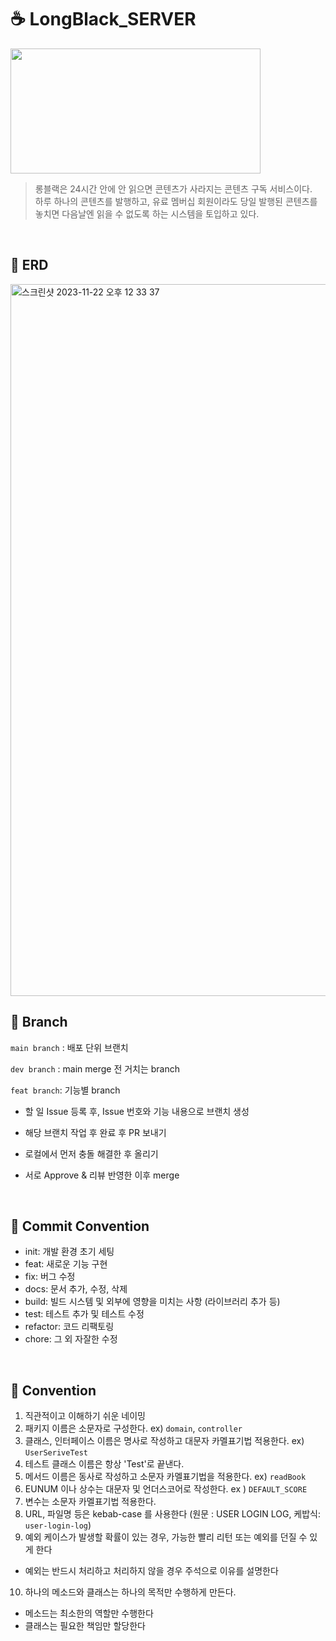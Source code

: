# ☕ LongBlack_SERVER
<img src="https://github.com/DO-SOPT-33rd-CDS-1/LongBlack_SERVER/assets/116873401/fd5a2fa5-663c-4eff-bb9a-15fd974e56b2" width = 400 height = 200 />

> 롱블랙은 24시간 안에 안 읽으면 콘텐츠가 사라지는 콘텐츠 구독 서비스이다. <br/>
> 하루 하나의 콘텐츠를 발행하고, 유료 멤버십 회원이라도 당일 발행된 콘텐츠를 놓치면 다음날엔 읽을 수 없도록 하는 시스템을 토입하고 있다.

<br />

## 💽 ERD

<img width="1139" alt="스크린샷 2023-11-22 오후 12 33 37" src="https://github.com/DO-SOPT-33rd-CDS-1/LongBlack_SERVER/assets/48898994/3003bee5-0dad-49aa-a455-8f7fd17bed79">


<br />

## 🌳 Branch


`main branch` : 배포 단위 브랜치

`dev branch` : main merge 전 거치는 branch

`feat branch`: 기능별 branch

- 할 일 Issue 등록 후, Issue 번호와 기능 내용으로 브랜치 생성
- 해당 브랜치 작업 후 완료 후 PR 보내기
- 로컬에서 먼저 충돌 해결한 후 올리기
- 서로 Approve & 리뷰 반영한 이후 merge
 
  <br />
## 🧵 Commit Convention

<div>
  
- init: 개발 환경 초기 세팅
- feat: 새로운 기능 구현
- fix: 버그 수정
- docs: 문서 추가, 수정, 삭제
- build: 빌드 시스템 및 외부에 영향을 미치는 사항 (라이브러리 추가 등)
- test: 테스트 추가 및 테스트 수정
- refactor: 코드 리팩토링
- chore: 그 외 자잘한 수정

</div>
<br />

## 🧶 Convention

<div>

1. 직관적이고 이해하기 쉬운 네이밍  <br>
2. 패키지 이름은 소문자로 구성한다. ex) `domain`, `controller`  <br>
3. 클래스, 인터페이스 이름은 명사로 작성하고 대문자 카멜표기법 적용한다. ex) `UserSeriveTest`  <br>
4. 테스트 클래스 이름은 항상 'Test'로 끝낸다.  <br>
5. 메서드 이름은 동사로 작성하고 소문자 카멜표기법을 적용한다. ex) `readBook`  <br>
6. EUNUM 이나 상수는 대문자 및 언더스코어로 작성한다. ex ) `DEFAULT_SCORE`  <br>
7. 변수는 소문자 카멜표기법 적용한다.   <br>
8. URL, 파일명 등은 kebab-case 를 사용한다 (원문 : USER LOGIN LOG, 케밥식: `user-login-log`)  <br>
9. 예외 케이스가 발생할 확률이 있는 경우, 가능한 빨리 리턴 또는 예외를 던질 수 있게 한다  <br>
- 예외는 반드시 처리하고 처리하지 않을 경우 주석으로 이유를 설명한다  <br>
10. 하나의 메소드와 클래스는 하나의 목적만 수행하게 만든다.  <br>
- 메소드는 최소한의 역할만 수행한다  <br>
- 클래스는 필요한 책임만 할당한다  <br>

</div>
